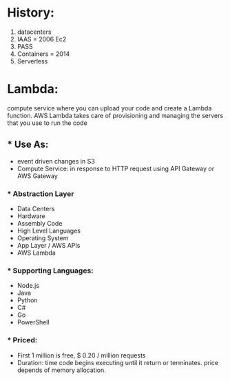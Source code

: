 # History:
  1. datacenters
  2. IAAS = 2006 Ec2
  3. PASS
  4. Containers = 2014
  5. Serverless


# Lambda:
  compute service where you can upload your code and create a Lambda function. AWS Lambda takes care of provisioning and managing the servers that you use to run the code
  
 ## * Use As:
   * event driven changes in S3
   * Compute Service: in response to HTTP request using API Gateway or AWS Gateway
  
  ### * Abstraction Layer
  * Data Centers
  * Hardware
  * Assembly Code
  * High Level Languages
  * Operating System
  * App Layer / AWS APIs
  * AWS Lambda
    
### * Supporting Languages:
  * Node.js
  * Java
  * Python
  * C#
  * Go
  * PowerShell

### * Priced:
  * First 1 million is free, $ 0.20 / million requests
  * Duration: time code begins executing until it return or terminates. price depends of memory allocation.
          
          
